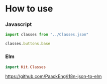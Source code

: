 # How to use

### Javascript

```js
import classes from "../Classes.json"

classes.buttons.base
```

### Elm

```elm
import Kit.Classes
```

https://github.com/PaackEng/i18n-json-to-elm
